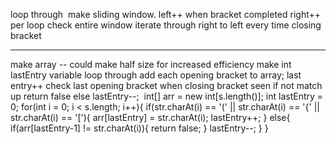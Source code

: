 loop through
​
make sliding window.
left++ when bracket completed
right++ per loop
check entire window iterate through right to left every time closing bracket
​
________________________________________________________________
make array -- could make half size for increased efficiency
make int lastEntry variable
loop through
add each opening bracket to array; last entry++
check last opening bracket when closing bracket seen
if not match up return false
else lastEntry--;
​
int[] arr = new int[s.length()];
int lastEntry = 0;
for(int i = 0; i < s.length; i++){
if(str.charAt(i) == '(' || str.charAt(i) == '{' || str.charAt(i) == '['){
arr[lastEntry] = str.charAt(i);
lastEntry++;
}
else{
if(arr[lastEntry-1] != str.charAt(i)){
return false;
}
lastEntry--;
}
}